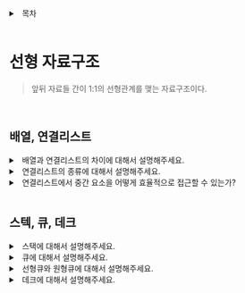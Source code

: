 <details>
<summary>&nbsp; 목차</summary>

---

## [Data Structure](./README.md)

#### 선형 자료구조

#### [비선형 자료구조](./non-linear-structure.md#비선형-자료구조)
  - [그래프](./non-linear-structure.md#그래프-graph)
  - [트리](./non-linear-structure.md#트리-tree)

#### [그외 자료구조](./else-structure.md#그외-자료구조)
  - [해시테이블](./else-structure.md#해시테이블-map-set)
  - [진법](./else-structure.md#진법)

[( 홈으로 )](../README.md)

---

</details>

<br>



# 선형 자료구조

> 앞뒤 자료들 간이 1:1의 선형관계를 맺는 자료구조이다.
 
<br>

## 배열, 연결리스트

<details>
<summary>&nbsp; 배열과 연결리스트의 차이에 대해서 설명해주세요.</summary>

---

`인접메모리` `Random Access`

- 배열은 요소들을 연속된 물리주소 위치에 연이어 저장하고 연결리스트는 무작위 메모리 위치에 있고 포인터를 통해서 논리적으로 연결한다. 
- 따라서 배열은 특정 요소를 O(1)로 접근하고 연결리스트는 시작지점에서부터 순차 탐색해야기에 O(N)이 소요된다.

- 배열은 특정 요소를 삽입, 제거하려면 요소들의 메모리 위치를 재조정해야하기에 O(N)이 필요하다. 
- 연결리스트는 요소를 삽입, 삭제할 때 노드의 포인터만 조정해주면 되기에 O(1)이 소요된다. 

---

</details>

<details>
<summary>&nbsp; 연결리스트의 종류에 대해서 설명해주세요.</summary>

---

- `단순 연결 리스트` 한방향으로 데이터가 연결 된다. 
- `원형 연결 리스트` 맨 끝이 NULL이 아니라 첫 노드를 가리킨다.
- `이중 연결리스트` 하나 노드에 head와 tail이 있어 앞뒤로 탐색을 할 수 있다.

---

</details>

<details>
<summary>&nbsp; 연결리스트에서 중간 요소을 어떻게 효율적으로 접근할 수 있는가?</summary>

---

- 2개의 포인터를 가지고 탐색을 하는데 하나는 2개 노드씩 이동하고 하나는 1개 노드씩 이동을 한다. 2개씩 이동하는 노드가 끝에 다달았을 때 1개씩 이동하는 노드의 위치가 중간 요소이다.

---

</details>

<br>

## 스텍, 큐, 데크

<details>
<summary>&nbsp; 스택에 대해서 설명해주세요.</summary>

---

`후입선출` 

- 쌓아 올리는 자료구조로 가장 나중에 들어온 데이터를 빼낼할 수 있다. (top 한방향으로만 접근)
- DFS, 재귀에서 사용된다.

---

</details>

<details>
<summary>&nbsp; 큐에 대해서 설명해주세요.</summary>

---

`선입선출` `front & rear` 

- 줄을 세우는 자료구조로 먼저 들어온 데이터를 빼낼 수 있다.
- front, rear 두방향으로 접근할 수 있고 front로 데이터를 추출하고 rear로 데이터를 삽입한다.
- BFS, 캐시를 구현할 때 사용된다.

---

</details>

<details>
<summary>&nbsp; 선형큐와 원형큐에 대해서 설명해주세요.</summary>

---

`꽉 차는 기준` `공간 재활용`

- 선형큐
  - `rear = n - 1`이면 큐가 꽉찬 것.
  - `front` 앞에 있는 공간이 낭비된다.
  - `front = rear = n - 1`일 때 큐가 비어 있으면서 꽉차 있는 놀라운 현상이 발생할 수 있다.

- 원형큐
  - 논리적으로 배열을 원형으로 재해석한 자료구조이다.
  - `rear = front - 1`이면 큐가 꽉 찬 것.
  - `rear`가 `front` 앞에 있는 공간을 활용할 수 있게 된다.
- 둘다 resize 문제를 보유하고 있다.

![queue](https://img1.daumcdn.net/thumb/R1280x0/?scode=mtistory2&fname=https%3A%2F%2Fblog.kakaocdn.net%2Fdn%2FP2AjD%2FbtqDaU3tb21%2FPRkoy9hnjkTFIkS96wrY51%2Fimg.png)

---

</details>

<details>
<summary>&nbsp; 데크에 대해서 설명해주세요. </summary>

---

`양방향으로 삽입과 삭제`

- 스택과 큐의 기능을 모두 가진다.
- 덱의 파생 자료구조
  - 스크롤 
    - 입력은 한쪽 끝으로만 가능하도록 제한 (입력 제한)
  - 셸프 
    - 출력은 한쪽 끝으로만 가능하도록 제한 (출력 제한)

---

</details>

<br>
